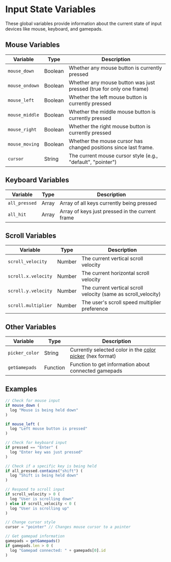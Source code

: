# Input State Variables

These global variables provide information about the current state of input devices like mouse, keyboard, and gamepads.

## Mouse Variables

| Variable | Type | Description |
| --- | --- | --- |
| `mouse_down` | Boolean | Whether any mouse button is currently pressed |
| `mouse_ondown` | Boolean | Whether any mouse button was just pressed (true for only one frame) |
| `mouse_left` | Boolean | Whether the left mouse button is currently pressed |
| `mouse_middle` | Boolean | Whether the middle mouse button is currently pressed |
| `mouse_right` | Boolean | Whether the right mouse button is currently pressed |
| `mouse_moving` | Boolean | Whether the mouse cursor has changed positions since last frame. |
| `cursor` | String | The current mouse cursor style (e.g., "default", "pointer") |

## Keyboard Variables

| Variable | Type | Description |
| --- | --- | --- |
| `all_pressed` | Array | Array of all keys currently being pressed |
| `all_hit` | Array | Array of keys just pressed in the current frame |

## Scroll Variables

| Variable | Type | Description |
| --- | --- | --- |
| `scroll_velocity` | Number | The current vertical scroll velocity |
| `scroll.x.velocity` | Number | The current horizontal scroll velocity |
| `scroll.y.velocity` | Number | The current vertical scroll velocity (same as scroll_velocity) |
| `scroll.multiplier` | Number | The user's scroll speed multiplier preference |

## Other Variables

| Variable | Type | Description |
| --- | --- | --- |
| `picker_color` | String | Currently selected color in the [color picker](../commands/basics/color-picker.md) (hex format) |
| `getGamepads` | Function | Function to get information about connected gamepads |

## Examples

```javascript
// Check for mouse input
if mouse_down (
  log "Mouse is being held down"
)

if mouse_left (
  log "Left mouse button is pressed"
)

// Check for keyboard input
if pressed == "Enter" (
  log "Enter key was just pressed"
)

// Check if a specific key is being held
if all_pressed.contains("shift") (
  log "Shift is being held down"
)

// Respond to scroll input
if scroll_velocity > 0 (
  log "User is scrolling down"
) else if scroll_velocity < 0 (
  log "User is scrolling up"
)

// Change cursor style
cursor = "pointer" // Changes mouse cursor to a pointer

// Get gamepad information
gamepads = getGamepads()
if gamepads.len > 0 (
  log "Gamepad connected: " + gamepads[0].id
)
```
